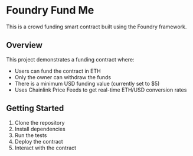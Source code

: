 # Foundry Fund Me

This is a crowd funding smart contract built using the Foundry framework.

## Overview

This project demonstrates a funding contract where:

- Users can fund the contract in ETH
- Only the owner can withdraw the funds
- There is a minimum USD funding value (currently set to $5)
- Uses Chainlink Price Feeds to get real-time ETH/USD conversion rates

## Getting Started

1. Clone the repository
2. Install dependencies
3. Run the tests
4. Deploy the contract
5. Interact with the contract
